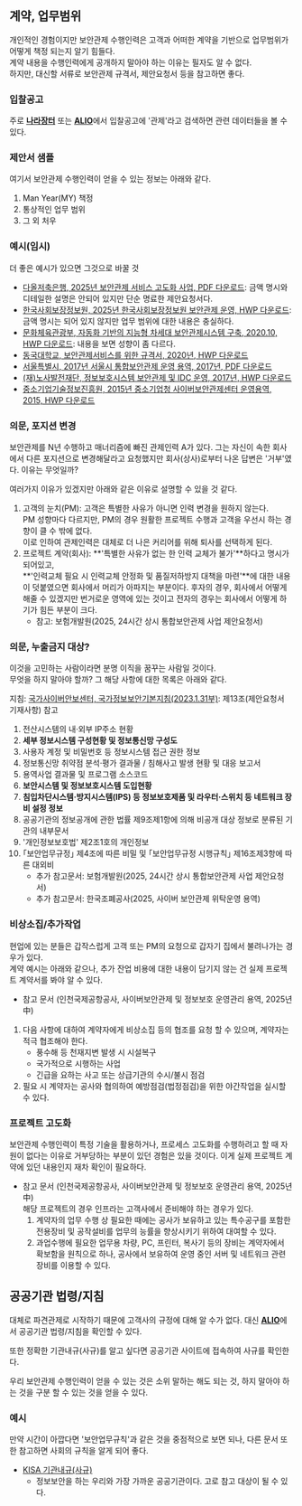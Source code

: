 
## 계약, 업무범위
개인적인 경험이지만 보안관제 수행인력은 고객과 어떠한 계약을 기반으로 업무범위가 어떻게 책정 되는지 알기 힘들다.  
계약 내용을 수행인력에게 공개하지 말아야 하는 이유는 필자도 알 수 없다.  
하지만, 대신할 서류로 보안관제 규격서, 제안요청서 등을 참고하면 좋다.

### 입찰공고
주로 [**나라장터**](https://www.g2b.go.kr/) 또는 [**ALIO**](https://alio.go.kr/)에서 입찰공고에 '관제'라고 검색하면 관련 데이터들을 볼 수 있다.

### 제안서 샘플
여기서 보안관제 수행인력이 얻을 수 있는 정보는 아래와 같다.

1. Man Year(MY) 책정
2. 통상적인 업무 범위
3. 그 외 처우

### 예시(임시)
더 좋은 예시가 있으면 그것으로 바꿀 것


- [다올저축은행, 2025년 보안관제 서비스 고도화 사업, PDF 다운로드](https://daolsb.com/file/fileDownload.do?file_cours_web=/upload/bbs/2025/6/16/e10c4738-a662-4ed5-9e6c-ed97d92ca37d.pdf&fileName=1.%20%EC%A0%9C%EC%95%88%EC%9A%94%EC%B2%AD%EC%84%9C_%EB%B3%B4%EC%95%88%EA%B4%80%EC%A0%9C%EC%84%9C%EB%B9%84%EC%8A%A4%20%EA%B3%A0%EB%8F%84%ED%99%94.pdf): 금액 명시와 디테일한 설명은 안되어 있지만 단순 명료한 제안요청서다.
- [한국사회보장정보원, 2025년 한국사회보장정보원 보안관제 운영, HWP 다운로드](https://alio.go.kr/download/download.json?fileNo=2942625): 금액 명시는 되어 있지 않지만 업무 범위에 대한 내용은 충실하다.
- [문화체육관광부, 자동화 기반의 지능형 차세대 보안관제시스템 구축, 2020.10, HWP 다운로드](https://www.mcst.go.kr/servlets/eduport/front/upload/UplDownloadFile?pFileName=%EC%A0%9C%EC%95%88%EC%9A%94%EC%B2%AD%EC%84%9C(%EC%9E%90%EB%8F%99%ED%99%94_%EA%B8%B0%EB%B0%98%EC%9D%98_%EC%A7%80%EB%8A%A5%ED%98%95_%EC%B0%A8%EC%84%B8%EB%8C%80_%EB%B3%B4%EC%95%88%EA%B4%80%EC%A0%9C%EC%8B%9C%EC%8A%A4%ED%85%9C_%EA%B5%AC%EC%B6%95).hwp&pRealName=20201010308_2812_eOrder.hwp&pPath=0312010000): 내용을 보면 성향이 좀 다르다.
- [동국대학교, 보안관제서비스를 위한 규격서, 2020년, HWP 다운로드](https://gm.dongguk.edu/cmmn/fileDown.do?filename=2_2.%EB%B3%B4%EC%95%88%EA%B4%80%EC%A0%9C%EA%B7%9C%EA%B2%A9%EC%84%9C.hwp&filepath=/old_files/gm/data/file/en3_2/&filerealname=3690522234_pi2J7Sa8_2_2.EBB3B4EC9588EAB480ECA09CEAB79CEAB2A9EC849C.hwp)
- [서울특별시, 2017년 서울시 통합보안관제 운영 용역, 2017년, PDF 다운로드](https://seoulboard.seoul.go.kr/comm/getFile?srvcId=BBSTY1&upperNo=12000&fileTy=ATTACH&fileNo=174744&bbsNo=163)
- [(재)노사발전재단, 정보보호시스템 보안관제 및 IDC 운영, 2017년, HWP 다운로드](https://www.nosa.or.kr/board/fileMngr?cmd=down&boardId=nosa07&bltnNo=11491539499310&fileSeq=2&subId=sub06)
- [중소기업기술정보진흥원, 2015년 중소기업청 사이버보안관제센터 운영용역, 2015, HWP 다운로드](https://www.tipa.or.kr/s040305/file_down/id/2377)

### 의문, 포지션 변경
보안관제를 N년 수행하고 매너리즘에 빠진 관제인력 A가 있다. 그는 자신이 속한 회사에서 다른 포지션으로 변경해달라고 요청했지만 회사(상사)로부터 나온 답변은 '거부'였다. 이유는 무엇일까?

여러가지 이유가 있겠지만 아래와 같은 이유로 설명할 수 있을 것 같다.

1. 고객의 눈치(PM): 고객은 특별한 사유가 아니면 인력 변경을 원하지 않는다.  
PM 성향마다 다르지만, PM의 경우 원활한 프로젝트 수행과 고객을 우선시 하는 경향이 클 수 밖에 없다.  
이로 인하여 관제인력은 대체로 더 나은 커리어를 위해 퇴사를 선택하게 된다.
2. 프로젝트 계약(회사): **'특별한 사유가 없는 한 인력 교체가 불가'**하다고 명시가 되어있고,  
**'인력교체 필요 시 인력교체 안정화 및 품질저하방지 대책을 마련'**에 대한 내용이 덧붙였으면 회사에서 머리가 아파지는 부분이다. 후자의 경우, 회사에서 어떻게 해줄 수 있겠지만 번거로운 영역에 있는 것이고 전자의 경우는 회사에서 어떻게 하기가 힘든 부분이 크다.
    - 참고: 보험개발원(2025, 24시간 상시 통합보안관제 사업 제안요청서)

### 의문, 누출금지 대상?
이것을 고민하는 사람이라면 분명 이직을 꿈꾸는 사람일 것이다.   
무엇을 하지 말아야 할까? 그 해당 사항에 대한 목록은 아래와 같다.

지침: [국가사이버안보센터, 국가정보보안기본지침(2023.1.31부)](https://www.ncsc.go.kr:4018/main/cop/bbs/selectBoardArticle.do?bbsId=InstructionGuide_main&nttId=18588&pageIndex=1&searchCnd2=%EC%A7%80%EC%B9%A8#LINK): 제13조(제안요청서 기재사항) 참고

1. 전산시스템의 내·외부 IP주소 현황
2. **세부 정보시스템 구성현황 및 정보통신망 구성도**
3. 사용자 계정 및 비밀번호 등 정보시스템 접근 권한 정보
4. 정보통신망 취약점 분석·평가 결과물 / 침해사고 발생 현황 및 대응 보고서
5. 용역사업 결과물 및 프로그램 소스코드
6. **보안시스템 및 정보보호시스템 도입현황**
7. **침입차단시스템·방지시스템(IPS) 등 정보보호제품 및 라우터·스위치 등 네트워크 장비 설정 정보**
8. 공공기관의 정보공개에 관한 법률 제9조제1항에 의해 비공개 대상 정보로 분류된 기관의 내부문서
9. '개인정보보호법' 제2조1호의 개인정보
10. ｢보안업무규정｣ 제4조에 따른 비밀 및 ｢보안업무규정 시행규칙｣ 제16조제3항에 따른 대외비
    - 추가 참고문서: 보험개발원(2025, 24시간 상시 통합보안관제 사업 제안요청서)
    - 추가 참고문서: 한국조폐공사(2025, 사이버 보안관제 위탁운영 용역)

### 비상소집/추가작업
현업에 있는 분들은 갑작스럽게 고객 또는 PM의 요청으로 갑자기 집에서 불려나가는 경우가 있다.  
계약 예시는 아래와 같으나, 추가 잔업 비용에 대한 내용이 담기지 않는 건 실제 프로젝트 계약서를 봐야 알 수 있다.

- 참고 문서 (인천국제공항공사, 사이버보안관제 및 정보보호 운영관리 용역, 2025년 中)
1. 다음 사항에 대하여 계약자에게 비상소집 등의 협조를 요청 할 수 있으며, 계약자는 적극 협조해야 한다.
    - 풍수해 등 천재지변 발생 시 시설복구
    - 국가적으로 시행하는 사업
    - 긴급을 요하는 사고 또는 상급기관의 수시/불시 점검 
2. 필요 시 계약자는 공사와 협의하여 예방점검(법정점검)을 위한 야간작업을 실시할 수 있다.


### 프로젝트 고도화
보안관제 수행인력이 특정 기술을 활용하거나, 프로세스 고도화를 수행하려고 할 때 자원이 없다는 이유로 거부당하는 부분이 있던 경험은 있을 것이다. 이게 실제 프로젝트 계약에 있던 내용인지 재차 확인이 필요하다.

- 참고 문서 (인천국제공항공사, 사이버보안관제 및 정보보호 운영관리 용역, 2025년 中)  
해당 프로젝트의 경우 인프라는 고객사에서 준비해야 하는 경우가 있다.
    1. 계약자의 업무 수행 상 필요한 때에는 공사가 보유하고 있는 특수공구를 포함한 전용장비 및 공작설비를 업무의 능률을 향상시키기 위하여 대여할 수 있다.
    2. 과업수행에 필요한 업무용 차량, PC, 프린터, 복사기 등의 장비는 계약자에서 확보함을 원칙으로 하나, 공사에서 보유하여 운영 중인 서버 및 네트워크 관련 장비를 이용할 수 있다.


## 공공기관 법령/지침
대체로 파견관제로 시작하기 때문에 고객사의 규정에 대해 알 수가 없다. 대신 [**ALIO**](https://alio.go.kr/etc/etcLawList.do)에서 공공기관 법령/지침을 확인할 수 있다.

또한 정확한 기관내규(사규)를 알고 싶다면 공공기관 사이트에 접속하여 사규를 확인한다. 

우리 보안관제 수행인력이 얻을 수 있는 것은 소위 말하는 해도 되는 것, 하지 말아야 하는 것을 구분 할 수 있는 것을 얻을 수 있다. 

### 예시
만약 시간이 아깝다면 '보안업무규칙'과 같은 것을 중점적으로 보면 되나, 다른 문서 또한 참고하면 사회의 규칙을 알게 되어 좋다.

- [KISA 기관내규(사규)](https://www.kisa.or.kr/609#fnPostAttachDownload)
    - 정보보안을 하는 우리와 가장 가까운 공공기관이다. 고로 참고 대상이 될 수 있다.

